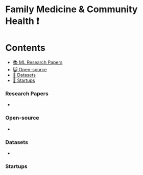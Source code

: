 # Family Medicine & Community Health :heavy_exclamation_mark:



# Contents 
- [:books: ML Research Papers](#research-papers)
- [:smiley_cat: Open-source](#open-source)
- [:notebook: Datasets](#datasets)
- [:eyes: Startups](#startups)

### Research Papers
- 
### Open-source
- 
### Datasets
- 
### Startups
